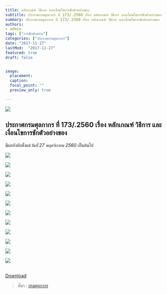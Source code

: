 ```yaml
---
title: หลักเกณฑ์ วิธีการ และเงื่อนไขการชักตัวอย่างของ
subtitle: ประกาศกรมศุลกากร ที่ 173/.2560 เรื่อง หลักเกณฑ์ วิธีการ และเงื่อนไขการชักตัวอย่างของ
summary: ประกาศกรมศุลกากร ที่ 173/.2560 เรื่อง หลักเกณฑ์ วิธีการ และเงื่อนไขการชักตัวอย่างของ
authors:
- admin
tags: ["การชักตัวอย่าง"]
categories: ["ประกาศกรมศุลกากร"]
date: "2017-11-27"
lastMod:  "2017-11-27"
featured: true
draft: false


image:
  placement: 
  caption: 
  focal_point: ""
  preview_only: true

---
```


![](featured.png)




## ประกาศกรมศุลกากร ที่ 173/.2560 เรื่อง หลักเกณฑ์ วิธีการ และเงื่อนไขการชักตัวอย่างของ

มีผลบังคับตั้งแต่*วันที่ 27 พฤศจิกายน 2560* เป็นต้นไป



![](./img/2560-173png_Page1.png)

![](./img/2560-173png_Page2.png)

![](./img/2560-173png_Page3.png)

![](./img/2560-173png_Page4.png)

![](./img/2560-173png_Page5.png)

![](./img/2560-173png_Page6.png)

![](./img/2560-173png_Page7.png)

![](./img/2560-173png_Page8.png)

![](./img/2560-173png_Page9.png)

![](./img/2560-173png_Page10.png)

![](./img/2560-173png_Page11.png)

![](./img/2560-173png_Page12.png)



<br>
<div class="article-tags">
<a class="badge badge-danger" href="./2560-173.pdf" target="_blank" id="download_files_new">Download </a> 
</div>
 
> ที่มา : [กรมศุลกากร](http://www.customs.go.th/cont_strc_simple_with_date.php?current_id=14232832414b505f49464b49464b49) 
